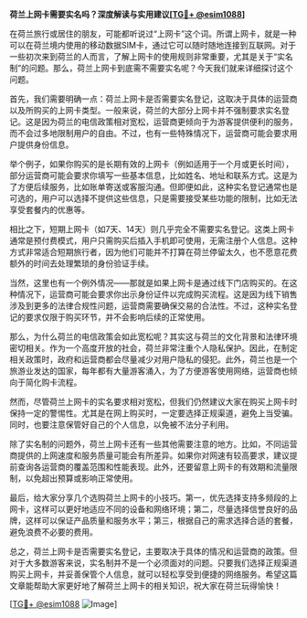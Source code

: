 **荷兰上网卡需要实名吗？深度解读与实用建议[[TG💪+ @esim1088](https://t.me/s/esim1088)]**

在荷兰旅行或居住的朋友，可能都听说过“上网卡”这个词。所谓上网卡，就是一种可以在荷兰境内使用的移动数据SIM卡，通过它可以随时随地连接到互联网。对于一些初次来到荷兰的人而言，了解上网卡的使用规则非常重要，尤其是关于“实名制”的问题。那么，荷兰上网卡到底需不需要实名呢？今天我们就来详细探讨这个问题。

首先，我们需要明确一点：荷兰上网卡是否需要实名登记，这取决于具体的运营商以及所购买的上网卡类型。一般来说，荷兰的大部分上网卡并不强制要求实名登记。这是因为荷兰的电信政策相对宽松，运营商更倾向于为游客提供便利的服务，而不会过多地限制用户的自由。不过，也有一些特殊情况下，运营商可能会要求用户提供身份信息。

举个例子，如果你购买的是长期有效的上网卡（例如适用于一个月或更长时间），部分运营商可能会要求你填写一些基本信息，比如姓名、地址和联系方式。这是为了方便后续服务，比如账单寄送或客服沟通。但即便如此，这种实名登记通常也是可选的，用户可以选择不提供这些信息，只是需要接受某些功能的限制，比如无法享受套餐内的优惠等。

相比之下，短期上网卡（如7天、14天）则几乎完全不需要实名登记。这类上网卡通常是预付费模式，用户只需购买后插入手机即可使用，无需注册个人信息。这种方式非常适合短期旅行者，因为他们可能并不打算在荷兰停留太久，也不愿意花费额外的时间去处理繁琐的身份验证手续。

当然，这里也有一个例外情况——那就是如果上网卡是通过线下门店购买的。在这种情况下，运营商可能会要求你出示身份证件以完成购买流程。这是因为线下销售涉及到更多的法律合规性问题，运营商需要确保交易的合法性。不过，这种实名登记的要求仅限于购买环节，并不会影响后续的正常使用。

那么，为什么荷兰的电信政策会如此宽松呢？其实这与荷兰的文化背景和法律环境密切相关。作为一个高度开放的社会，荷兰非常注重个人隐私保护。因此，在制定相关政策时，政府和运营商都会尽量减少对用户隐私的侵犯。此外，荷兰也是一个旅游业发达的国家，每年都有大量游客涌入，为了方便游客使用网络，运营商也倾向于简化购卡流程。

然而，尽管荷兰上网卡的实名要求相对宽松，但我们仍然建议大家在购买上网卡时保持一定的警惕性。尤其是在网上购买时，一定要选择正规渠道，避免上当受骗。同时，也要注意保管好自己的个人信息，以免被不法分子利用。

除了实名制的问题外，荷兰上网卡还有一些其他需要注意的地方。比如，不同运营商提供的上网速度和服务质量可能会有所差异。如果你对网速有较高要求，建议提前查询各运营商的覆盖范围和性能表现。此外，还要留意上网卡的有效期和流量限制，以免超出预算或影响正常使用。

最后，给大家分享几个选购荷兰上网卡的小技巧。第一，优先选择支持多频段的上网卡，这样可以更好地适应不同的设备和网络环境；第二，尽量选择信誉良好的品牌，这样可以保证产品质量和服务水平；第三，根据自己的需求选择合适的套餐，避免浪费不必要的费用。

总之，荷兰上网卡是否需要实名登记，主要取决于具体的情况和运营商的政策。但对于大多数游客来说，实名制并不是一个必须面对的问题。只要我们选择正规渠道购买上网卡，并妥善保管个人信息，就可以轻松享受到便捷的网络服务。希望这篇文章能帮助大家更好地了解荷兰上网卡的相关知识，祝大家在荷兰玩得愉快！

[[TG💪+ @esim1088](https://t.me/s/esim1088) ![Image](https://i.postimg.cc/4NQfJmqS/Snipaste-2025-05-13-00-14-12.png)]